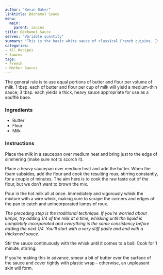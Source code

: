 ```yaml
---
author: "Kevin Baker"
linktitle: Béchamel Sauce
menu:
  main:
    parent: sauces
title: Béchamel Sauce
serves: "Variable quantity"
summary: "This is the basic white sauce of classical French cuisine. It’s also the basis for a great many other things. Cheese added to a well-seasoned béchamel yields a cheese sauce for a great baked macaroni and cheese. Lasagna traditionally includes a layer of béchamel. Any number of cream soups start with a béchamel, as do almost all savory soufflés. The technique of cooking a roux and blending in liquid is also used to make gravy, and doing it correctly is how you avoid lumps. In short, it’s a basic technique and mastering it will make you a better cook."
categories:
- All Recipes
- Sauces
tags:
- French
- Mother Sauces
---
```

The general rule is to use equal portions of butter and flour per volume of milk. 1 tbsp. each of butter and flour per cup of milk will yield a medium-thin sauce; 3 tbsp. each yields a thick, heavy sauce appropriate for use as a soufflé base.

### Ingredients

<div class="ingredient-list">

* Butter  
* Flour  
* Milk   

</div>

### Instructions

Place the milk in a saucepan over medium heat and bring just to the edge of simmering (make sure not to scorch it).

Place a heavy saucepan over medium heat and add the butter. When the foam subsides, add the flour and cook the resulting roux, stirring constantly, for a couple of minutes. The aim here is to cook the raw taste out of the flour, but we don’t want to brown the mix.

Pour in the hot milk all at once. Immediately and vigorously whisk the mixture with a wire whisk, making sure to scrape the corners and edges of the pan to catch and unincorporated lumps of roux. 

*The preceding step is the traditional technique. If you’re worried about lumps, try adding 1/4 of the milk at a time, whisking until the liquid is completely incorporated and everything is the same consistency before adding the next 1/4. You’ll start with a very stiff paste and end with a thickened sauce.*

Stir the sauce continuously with the whisk until it comes to a boil.  Cook for 1 minute, stirring.

If you’re making this in advance, smear a bit of butter over the surface of the sauce and cover tightly with plastic wrap – otherwise, an unpleasant skin will form.